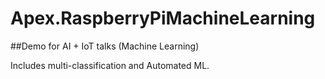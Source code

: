 # Apex.RaspberryPiMachineLearning

##Demo for AI + IoT talks (Machine Learning)

Includes multi-classification and Automated ML.
